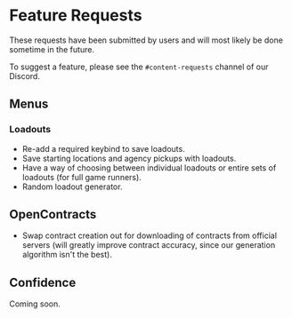 # Feature Requests

These requests have been submitted by users and will most likely be done sometime in the future.

To suggest a feature, please see the `#content-requests` channel of our Discord.

## Menus

### Loadouts

- Re-add a required keybind to save loadouts.
- Save starting locations and agency pickups with loadouts.
- Have a way of choosing between individual loadouts or entire sets of loadouts (for full game runners).
- Random loadout generator.

## OpenContracts

- Swap contract creation out for downloading of contracts from official servers (will greatly improve contract accuracy, since our generation algorithm isn't the best).

## Confidence

Coming soon.
